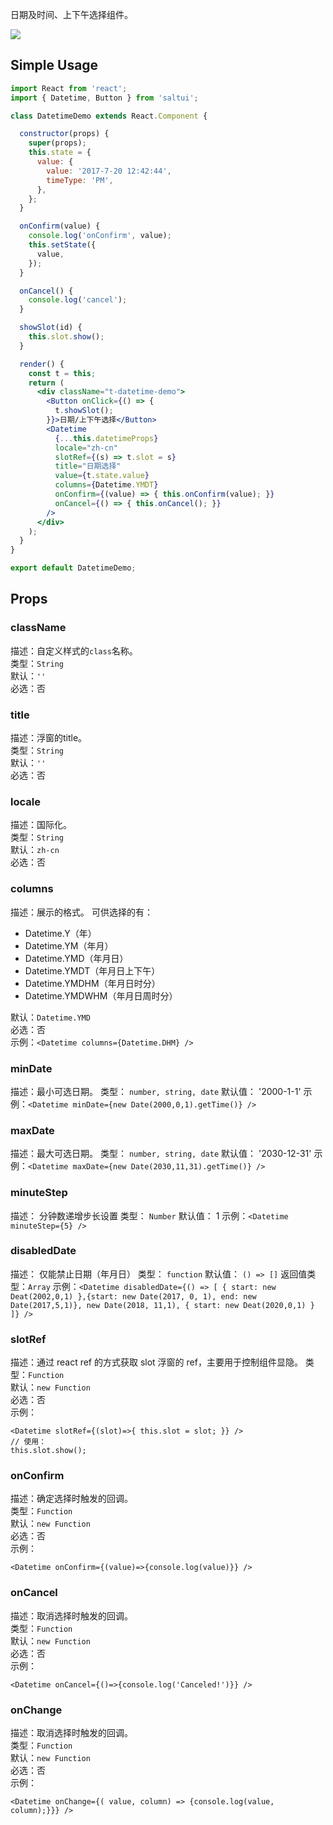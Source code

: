 

日期及时间、上下午选择组件。

![](https://img.alicdn.com/tfs/TB1InAIcEgQMeJjy0FgXXc5dXXa-2250-1334.png)

## Simple Usage

```jsx
import React from 'react';
import { Datetime, Button } from 'saltui';

class DatetimeDemo extends React.Component {

  constructor(props) {
    super(props);
    this.state = {
      value: {
        value: '2017-7-20 12:42:44',
        timeType: 'PM',
      },
    };
  }

  onConfirm(value) {
    console.log('onConfirm', value);
    this.setState({
      value,
    });
  }

  onCancel() {
    console.log('cancel');
  }

  showSlot(id) {
    this.slot.show();
  }

  render() {
    const t = this;
    return (
      <div className="t-datetime-demo">
        <Button onClick={() => {
          t.showSlot();
        }}>日期/上下午选择</Button>
        <Datetime
          {...this.datetimeProps}
          locale="zh-cn"
          slotRef={(s) => t.slot = s}
          title="日期选择"
          value={t.state.value}
          columns={Datetime.YMDT}
          onConfirm={(value) => { this.onConfirm(value); }}
          onCancel={() => { this.onCancel(); }}
        />
      </div>
    );
  }
}

export default DatetimeDemo;

```

## Props

### className
描述：自定义样式的`class`名称。  
类型：`String`  
默认：`''`   
必选：否  

### title  
描述：浮窗的title。  
类型：`String`  
默认：`''`  
必选：否  

### locale  
描述：国际化。  
类型：`String`  
默认：`zh-cn`  
必选：否  

### columns  
描述：展示的格式。
可供选择的有：

* Datetime.Y（年）
* Datetime.YM（年月）
* Datetime.YMD（年月日）
* Datetime.YMDT（年月日上下午）
* Datetime.YMDHM（年月日时分）
* Datetime.YMDWHM（年月日周时分）

默认：`Datetime.YMD`  
必选：否  
示例：`<Datetime columns={Datetime.DHM} />`  


### minDate
描述：最小可选日期。
类型： `number, string, date`
默认值： '2000-1-1'
示例：`<Datetime minDate={new Date(2000,0,1).getTime()} />` 

### maxDate
描述：最大可选日期。
类型： `number, string, date`
默认值： '2030-12-31'
示例：`<Datetime maxDate={new Date(2030,11,31).getTime()} />`

### minuteStep
描述： 分钟数递增步长设置
类型： `Number`
默认值： 1
示例：`<Datetime minuteStep={5} />`
### disabledDate
描述： 仅能禁止日期（年月日）
类型： `function`
默认值： `() => []`
返回值类型：`Array`
示例：`<Datetime disabledDate={() => [ { start: new Deat(2002,0,1) },{start: new Date(2017, 0, 1), end: new Date(2017,5,1)}, new Date(2018, 11,1), { start: new Deat(2020,0,1) } ]} />`
### slotRef  
描述：通过 react ref 的方式获取 slot 浮窗的 ref，主要用于控制组件显隐。
类型：`Function`  
默认：`new Function`  
必选：否  
示例：  
```
<Datetime slotRef={(slot)=>{ this.slot = slot; }} />
// 使用：
this.slot.show();
```

### onConfirm  
描述：确定选择时触发的回调。  
类型：`Function`  
默认：`new Function`  
必选：否  
示例：
```
<Datetime onConfirm={(value)=>{console.log(value)}} />
```

### onCancel  
描述：取消选择时触发的回调。  
类型：`Function`  
默认：`new Function`  
必选：否  
示例：
```
<Datetime onCancel={()=>{console.log('Canceled!')}} />
```
### onChange

描述：取消选择时触发的回调。  
类型：`Function`  
默认：`new Function`  
必选：否  
示例：
```
<Datetime onChange={( value, column) => {console.log(value, column);}}} />
```
